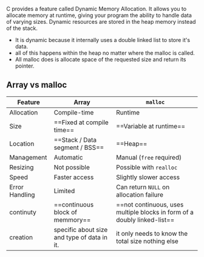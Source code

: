C provides a feature called Dynamic Memory Allocation. It allows you to allocate memory at runtime, giving your program the ability to handle data of varying sizes. Dynamic resources are stored in the heap memory instead of the stack.

- It is dynamic because it internally uses a double linked list to store it's data.
- all of this happens within the heap no matter where the malloc is called.
- All malloc does is allocate space of the requested size and return its pointer.

## Array vs malloc

| Feature        | Array                                       | `malloc`                                                                 |
| -------------- | ------------------------------------------- | ------------------------------------------------------------------------ |
| Allocation     | Compile-time                                | Runtime                                                                  |
| Size           | ==Fixed at compile time==                   | ==Variable at runtime==                                                  |
| Location       | ==Stack / Data segment / BSS==              | ==Heap==                                                                 |
| Management     | Automatic                                   | Manual (`free` required)                                                 |
| Resizing       | Not possible                                | Possible with `realloc`                                                  |
| Speed          | Faster access                               | Slightly slower access                                                   |
| Error Handling | Limited                                     | Can return `NULL` on allocation failure                                  |
| continuty      | ==continuous block of memmory==             | ==not continuous, uses multiple blocks in form of a doubly linked-list== |
| creation       | specific about size and type of data in it. | it only needs to know the total size nothing else                        |
